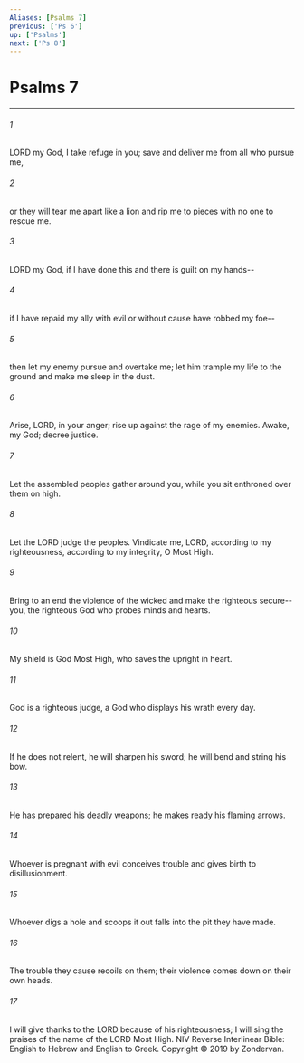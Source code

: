 ```yaml
---
Aliases: [Psalms 7]
previous: ['Ps 6']
up: ['Psalms']
next: ['Ps 8']
---
```

# Psalms 7

***


###### 1 
LORD my God, I take refuge in you; save and deliver me from all who pursue me, 

###### 2 
or they will tear me apart like a lion and rip me to pieces with no one to rescue me. 

###### 3 
LORD my God, if I have done this and there is guilt on my hands-- 

###### 4 
if I have repaid my ally with evil or without cause have robbed my foe-- 

###### 5 
then let my enemy pursue and overtake me; let him trample my life to the ground and make me sleep in the dust. 

###### 6 
Arise, LORD, in your anger; rise up against the rage of my enemies. Awake, my God; decree justice. 

###### 7 
Let the assembled peoples gather around you, while you sit enthroned over them on high. 

###### 8 
Let the LORD judge the peoples. Vindicate me, LORD, according to my righteousness, according to my integrity, O Most High. 

###### 9 
Bring to an end the violence of the wicked and make the righteous secure-- you, the righteous God who probes minds and hearts. 

###### 10 
My shield is God Most High, who saves the upright in heart. 

###### 11 
God is a righteous judge, a God who displays his wrath every day. 

###### 12 
If he does not relent, he will sharpen his sword; he will bend and string his bow. 

###### 13 
He has prepared his deadly weapons; he makes ready his flaming arrows. 

###### 14 
Whoever is pregnant with evil conceives trouble and gives birth to disillusionment. 

###### 15 
Whoever digs a hole and scoops it out falls into the pit they have made. 

###### 16 
The trouble they cause recoils on them; their violence comes down on their own heads. 

###### 17 
I will give thanks to the LORD because of his righteousness; I will sing the praises of the name of the LORD Most High. NIV Reverse Interlinear Bible: English to Hebrew and English to Greek. Copyright © 2019 by Zondervan.
